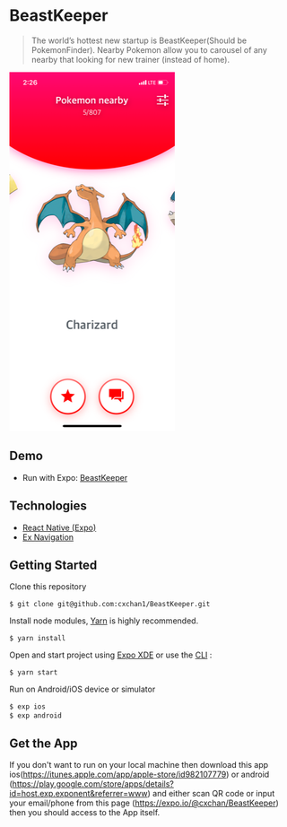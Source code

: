 # BeastKeeper

> The worldʼs hottest new startup is BeastKeeper(Should be PokemonFinder). Nearby Pokemon allow you to carousel of any nearby that looking for new trainer (instead of home).

<img alt="BeastKeeper" src="assets/demo.png">

## Demo

- Run with Expo: [BeastKeeper](https://expo.io/@cxchan/BeastKeeper)

## Technologies
- [React Native (Expo)](https://docs.expo.io/versions/latest/)
- [Ex Navigation](https://github.com/expo/ex-navigation)

## Getting Started
Clone this repository
```
$ git clone git@github.com:cxchan1/BeastKeeper.git
```
Install node modules, [Yarn](https://yarnpkg.com/en/) is highly recommended.
```
$ yarn install
```
Open and start project using [Expo XDE](https://expo.io/tools) or use the [CLI](https://github.com/expo/exp) :
```
$ yarn start
```
Run on Android/iOS device or simulator
```
$ exp ios
$ exp android
```
## Get the App
If you don't want to run on your local machine then download this app ios(https://itunes.apple.com/app/apple-store/id982107779) or android (https://play.google.com/store/apps/details?id=host.exp.exponent&referrer=www) and either scan QR code or input your email/phone from this page (https://expo.io/@cxchan/BeastKeeper) then you should access to the App itself.
